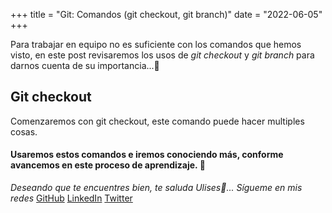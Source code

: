 +++
title = "Git: Comandos (git checkout, git branch)"
date = "2022-06-05"
+++

Para trabajar en equipo no es suficiente con los comandos que hemos visto, en este post revisaremos los usos de *git checkout* y *git branch* para darnos cuenta de su importancia...🐤

<!--more-->
## Git checkout

Comenzaremos con git checkout, este comando puede hacer multiples cosas.



#### Usaremos estos comandos e iremos conociendo más, conforme avancemos en este proceso de aprendizaje. 🚀

*Deseando que te encuentres bien, te saluda Ulises🤵...*
*Sígueme en mis redes*
[GitHub](https://github.com/UlisesOrnelasR)
[LinkedIn](https://www.linkedin.com/in/ulises-ornelas/)
[Twitter](https://twitter.com/UlisesOrnelass)

